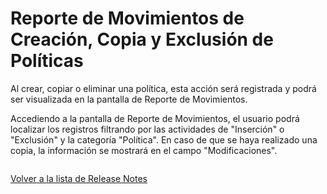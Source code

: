 # Reporte de Movimientos de Creación, Copia y Exclusión de Políticas

Al crear, copiar o eliminar una política, esta acción será registrada y podrá ser visualizada en la pantalla de Reporte de Movimientos.

Accediendo a la pantalla de Reporte de Movimientos, el usuario podrá localizar los registros filtrando por las actividades de "Inserción" o "Exclusión" y la categoría "Política". En caso de que se haya realizado una copia, la información se mostrará en el campo "Modificaciones".

<figure><img src="../../../.gitbook/assets/image (104).png" alt=""><figcaption></figcaption></figure>

[Volver a la lista de Release Notes](./)
